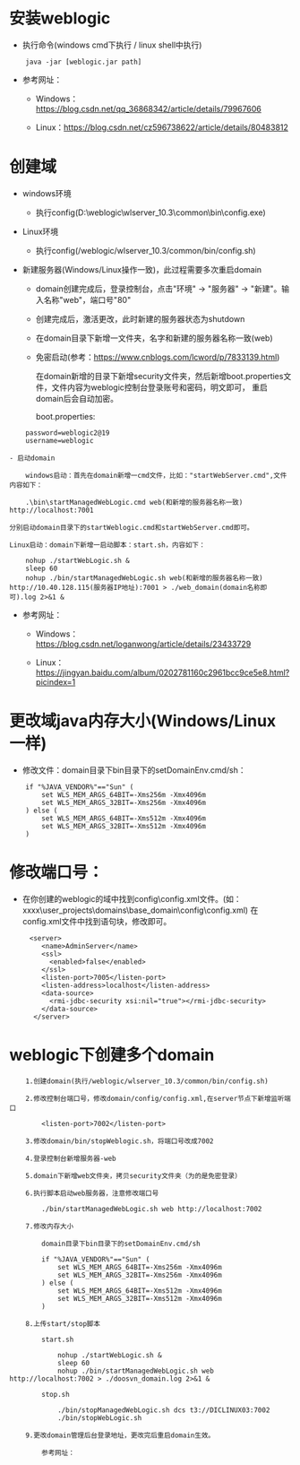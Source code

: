 # 安装weblogic

- 执行命令(windows cmd下执行 / linux shell中执行)

```
	java -jar [weblogic.jar path]
```

- 参考网址：

	- Windows：https://blog.csdn.net/qq_36868342/article/details/79967606
	
	- Linux：https://blog.csdn.net/cz596738622/article/details/80483812

# 创建域

- windows环境

	- 执行config(D:\weblogic\wlserver_10.3\common\bin\config.exe)

- Linux环境	

	- 执行config(/weblogic/wlserver_10.3/common/bin/config.sh)
	
- 新建服务器(Windows/Linux操作一致)，此过程需要多次重启domain

	- domain创建完成后，登录控制台，点击"环境" -> "服务器" -> "新建"。输入名称"web"，端口号"80"
	
	- 创建完成后，激活更改，此时新建的服务器状态为shutdown
	
	- 在domain目录下新增一文件夹，名字和新建的服务器名称一致(web)
	
	- 免密启动(参考：https://www.cnblogs.com/lcword/p/7833139.html)
	
		在domain新增的目录下新增security文件夹，然后新增boot.properties文件，文件内容为weblogic控制台登录账号和密码，明文即可，
		重启domain后会自动加密。
		
		boot.properties:

```
	password=weblogic2@19
	username=weblogic
```
	- 启动domain
	
		windows启动：首先在domain新增一cmd文件，比如："startWebServer.cmd",文件内容如下：
		
```
	.\bin\startManagedWebLogic.cmd web(和新增的服务器名称一致) http://localhost:7001
```

	分别启动domain目录下的startWeblogic.cmd和startWebServer.cmd即可。
	
	Linux启动：domain下新增一启动脚本：start.sh，内容如下：
	
```
	nohup ./startWebLogic.sh &
	sleep 60
	nohup ./bin/startManagedWebLogic.sh web(和新增的服务器名称一致) http://10.40.128.115(服务器IP地址):7001 > ./web_domain(domain名称即可).log 2>&1 &
```
		
		
- 参考网址：

	- Windows：https://blog.csdn.net/loganwong/article/details/23433729
	
	- Linux：https://jingyan.baidu.com/album/0202781160c2961bcc9ce5e8.html?picindex=1

# 更改域java内存大小(Windows/Linux一样)

- 修改文件：domain目录下bin目录下的setDomainEnv.cmd/sh：

```	
	if "%JAVA_VENDOR%"=="Sun" (
		set WLS_MEM_ARGS_64BIT=-Xms256m -Xmx4096m
		set WLS_MEM_ARGS_32BIT=-Xms256m -Xmx4096m
	) else (
		set WLS_MEM_ARGS_64BIT=-Xms512m -Xmx4096m
		set WLS_MEM_ARGS_32BIT=-Xms512m -Xmx4096m
	)
```
# 修改端口号：

- 在你创建的weblogic的域中找到config\config.xml文件。(如：xxxx\user_projects\domains\base_domain\config\config.xml)
在config.xml文件中找到<server></server>语句块，修改<listen-port></listen-port>即可。

```
	 <server>
		<name>AdminServer</name>
		<ssl>
		  <enabled>false</enabled>
		</ssl>
		<listen-port>7005</listen-port>
		<listen-address>localhost</listen-address>
		<data-source>
		  <rmi-jdbc-security xsi:nil="true"></rmi-jdbc-security>
		</data-source>
	  </server>
```

# weblogic下创建多个domain

```
	1.创建domain(执行/weblogic/wlserver_10.3/common/bin/config.sh)

	2.修改控制台端口号，修改domain/config/config.xml,在server节点下新增监听端口

		<listen-port>7002</listen-port>
		
	3.修改domain/bin/stopWeblogic.sh，将端口号改成7002

	4.登录控制台新增服务器-web

	5.domain下新增web文件夹，拷贝security文件夹（为的是免密登录）

	6.执行脚本启动web服务器，注意修改端口号

		./bin/startManagedWebLogic.sh web http://localhost:7002	
		
	7.修改内存大小
	
		domain目录下bin目录下的setDomainEnv.cmd/sh
	
		if "%JAVA_VENDOR%"=="Sun" (
			set WLS_MEM_ARGS_64BIT=-Xms256m -Xmx4096m
			set WLS_MEM_ARGS_32BIT=-Xms256m -Xmx4096m
		) else (
			set WLS_MEM_ARGS_64BIT=-Xms512m -Xmx4096m
			set WLS_MEM_ARGS_32BIT=-Xms512m -Xmx4096m
		)

	8.上传start/stop脚本
	
		start.sh
		
			nohup ./startWebLogic.sh &
			sleep 60
			nohup ./bin/startManagedWebLogic.sh web http://localhost:7002 > ./doosvn_domain.log 2>&1 &
		
		stop.sh
		
			./bin/stopManagedWebLogic.sh dcs t3://DICLINUX03:7002
			./bin/stopWebLogic.sh
			
	9.更改domain管理后台登录地址，更改完后重启domain生效。
	
		参考网址：
```